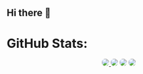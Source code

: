 ## Hi there 👋

# GitHub Stats:
<p align="center">
    <a href="https://www.buymeacoffee.com/amantukhan" rel="nofollow">
        <img src='https://github-readme-stats.vercel.app/api?username=amantu-qbit&count_private=true&layout=compact&show_icons=true&title_color=ff7518&text_color=ffffff&icon_color=ff7518&hide_border=true&bg_color=282a36&theme=dark' style='border-radius:7px;'>
    </a>
    <img src='https://github-readme-stats.vercel.app/api?username=samiulhsohan&count_private=true&layout=compact&show_icons=true&title_color=ff7518&text_color=ffffff&icon_color=ff7518&hide_border=true&bg_color=282a36&theme=dark' style='border-radius:7px;'>
    <img src='https://github-readme-stats.vercel.app/api?username=ragib999&count_private=true&layout=compact&show_icons=true&title_color=ff7518&text_color=ffffff&icon_color=ff7518&hide_border=true&bg_color=282a36&theme=dark' style='border-radius:7px;'>
    <img src='https://github-readme-stats.vercel.app/api?username=HridoyMA&count_private=true&layout=compact&show_icons=true&title_color=ff7518&text_color=ffffff&icon_color=ff7518&hide_border=true&bg_color=282a36&theme=dark' style='border-radius:7px;'>
</p>
